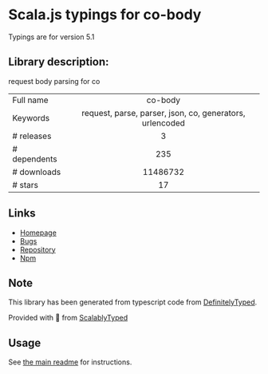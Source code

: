 
# Scala.js typings for co-body

Typings are for version 5.1

## Library description:
request body parsing for co

|                    |                 |
| ------------------ | :-------------: |
| Full name          | co-body |
| Keywords           | request, parse, parser, json, co, generators, urlencoded |
| # releases         | 3 |
| # dependents       | 235 |
| # downloads        | 11486732 |
| # stars            | 17 |

## Links
- [Homepage](https://github.com/cojs/co-body#readme)
- [Bugs](https://github.com/cojs/co-body/issues)
- [Repository](https://github.com/cojs/co-body)
- [Npm](https://www.npmjs.com/package/co-body)
    


## Note
This library has been generated from typescript code from [DefinitelyTyped](https://definitelytyped.org).

Provided with :purple_heart: from [ScalablyTyped](https://github.com/oyvindberg/ScalablyTyped)

## Usage
See [the main readme](../../readme.md) for instructions.


